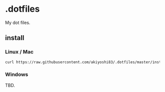 .dotfiles
========

My dot files.

install
-------

### Linux / Mac

```sh
curl https://raw.githubusercontent.com/akiyoshi83/.dotfiles/master/install.sh | bash
```

### Windows

TBD.
